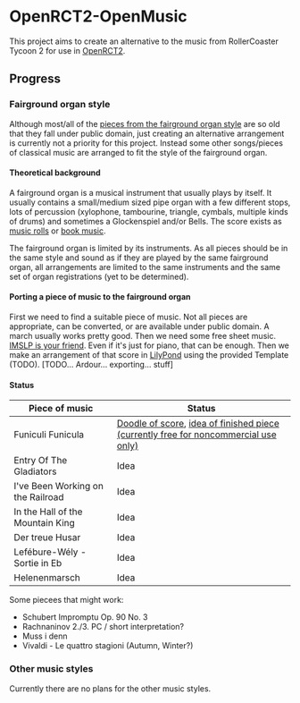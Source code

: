 # OpenRCT2-OpenMusic
This project aims to create an alternative to the music from RollerCoaster Tycoon 2 for use in [OpenRCT2](https://github.com/OpenRCT2/OpenRCT2).

## Progress
### Fairground organ style
Although most/all of the [pieces from the fairground organ style](http://rct.wikia.com/wiki/Music) are so old that they fall under public domain, just creating an alternative arrangement is currently not a priority for this project. Instead some other songs/pieces of classical music are arranged to fit the style of the fairground organ.

#### Theoretical background
A fairground organ is a musical instrument that usually plays by itself. It usually contains a small/medium sized pipe organ with a few different stops, lots of percussion (xylophone, tambourine, triangle, cymbals, multiple kinds of drums) and sometimes a Glockenspiel and/or Bells.
The score exists as [music rolls](https://en.wikipedia.org/wiki/Music_roll) or [book music](https://en.wikipedia.org/wiki/Book_music).

The fairground organ is limited by its instruments. As all pieces should be in the same style and sound as if they are played by the same fairground organ, all arrangements are limited to the same instruments and the same set of organ registrations (yet to be determined).

#### Porting a piece of music to the fairground organ
First we need to find a suitable piece of music. Not all pieces are appropriate, can be converted, or are available under public domain. A march usually works pretty good. Then we need some free sheet music. [IMSLP is your friend](http://imslp.org/). Even if it's just for piano, that can be enough. Then we make an arrangement of that score in [LilyPond](http://lilypond.org/) using the provided Template (TODO). [TODO... Ardour... exporting... stuff]

#### Status
| Piece of music | Status |
| --- | --- |
| Funiculi Funicula | [Doodle of score](https://cuervo.phoenix.uberspace.de/music/fufa.pdf), [idea of finished piece (currently free for noncommercial use only)](https://cuervo.phoenix.uberspace.de/music/fufa3.ogg) |
| Entry Of The Gladiators | Idea |
| I've Been Working on the Railroad | Idea |
| In the Hall of the Mountain King | Idea |
| Der treue Husar | Idea |
| Lefébure-Wély - Sortie in Eb | Idea |
| Helenenmarsch | Idea |

Some piecees that might work:

* Schubert Impromptu Op. 90 No. 3
* Rachnaninov 2./3. PC / short interpretation?
* Muss i denn
* Vivaldi - Le quattro stagioni (Autumn, Winter?)

### Other music styles
Currently there are no plans for the other music styles.
